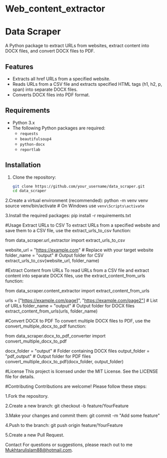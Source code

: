 # Web_content_extractor

# Data Scraper

A Python package to extract URLs from websites, extract content into DOCX files, and convert DOCX files to PDF.

## Features

- Extracts all href URLs from a specified website.
- Reads URLs from a CSV file and extracts specified HTML tags (h1, h2, p, span) into separate DOCX files.
- Converts DOCX files into PDF format.

## Requirements

- Python 3.x
- The following Python packages are required:
  - `requests`
  - `beautifulsoup4`
  - `python-docx`
  - `reportlab`

## Installation

1. Clone the repository:
   ```bash
   git clone https://github.com/your_username/data_scraper.git
   cd data_scraper


2.Create a virtual environment (recommended):
python -m venv venv
source venv/bin/activate  # On Windows use `venv\Scripts\activate`

3.Install the required packages:
pip install -r requirements.txt



#Usage
Extract URLs to CSV
To extract URLs from a specified website and save them to a CSV file, use the extract_urls_to_csv function:

from data_scraper.url_extractor import extract_urls_to_csv

website_url = "https://example.com"  # Replace with your target website
folder_name = "output"  # Output folder for CSV
extract_urls_to_csv(website_url, folder_name)


#Extract Content from URLs
To read URLs from a CSV file and extract content into separate DOCX files, use the extract_content_from_urls function:


from data_scraper.content_extractor import extract_content_from_urls

urls = ["https://example.com/page1", "https://example.com/page2"]  # List of URLs
folder_name = "output"  # Output folder for DOCX files
extract_content_from_urls(urls, folder_name)

#Convert DOCX to PDF
To convert multiple DOCX files to PDF, use the convert_multiple_docx_to_pdf function:

from data_scraper.docx_to_pdf_converter import convert_multiple_docx_to_pdf

docx_folder = "output"  # Folder containing DOCX files
output_folder = "pdf_output"  # Output folder for PDF files
convert_multiple_docx_to_pdf(docx_folder, output_folder)

#License
This project is licensed under the MIT License. See the LICENSE file for details.


#Contributing
Contributions are welcome! Please follow these steps:

1.Fork the repository.

2.Create a new branch:
  git checkout -b feature/YourFeature
  
3.Make your changes and commit them:
  git commit -m "Add some feature"

4.Push to the branch:
  git push origin feature/YourFeature
  
5.Create a new Pull Request.

Contact
For questions or suggestions, please reach out to me Mukhtarulislam88@hotmail.com.
